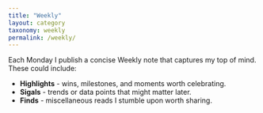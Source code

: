 ```yaml
---
title: "Weekly"
layout: category
taxonomy: weekly
permalink: /weekly/
---
```


Each Monday I publish a concise Weekly note that captures my top of mind. These
could include:

- **Highlights** - wins, milestones, and moments worth celebrating.
- **Sigals** - trends or data points that might matter later.
- **Finds** - miscellaneous reads I stumble upon worth sharing.
